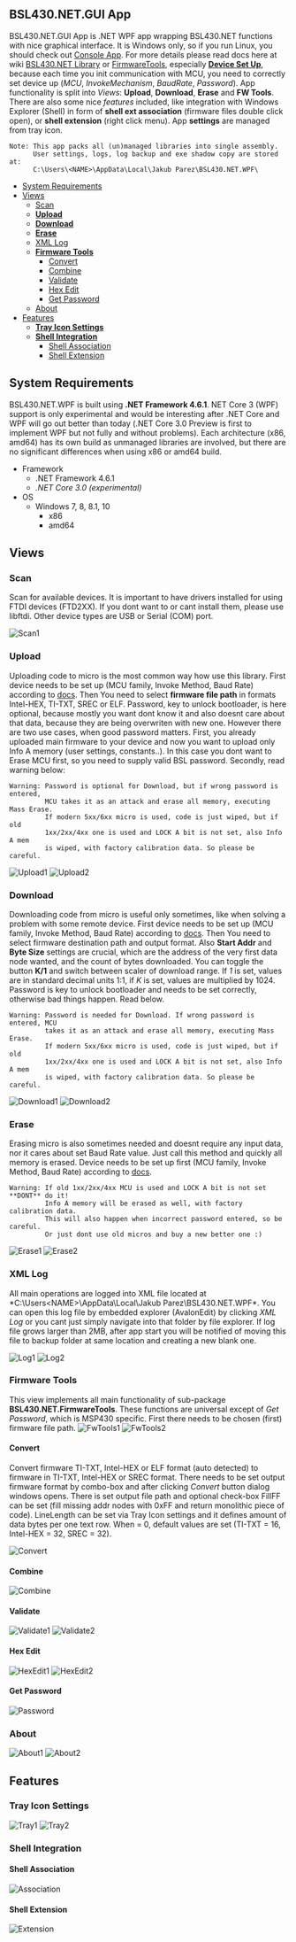 BSL430.NET.GUI App
------------------
BSL430.NET.GUI App is .NET WPF app wrapping BSL430.NET functions with nice graphical interface. It is Windows only, so if you run Linux, you should check out [Console App](https://github.com/parezj/BSL430.NET/wiki/BSL430.NET.Console-App). For more details please read docs here at wiki [BSL430.NET Library](https://github.com/parezj/BSL430.NET/wiki/BSL430.NET.Library) or [FirmwareTools](https://github.com/parezj/BSL430.NET/wiki/BSL430.NET.FirmwareTools.Library), especially [**Device Set Up**](https://github.com/parezj/BSL430.NET/wiki/BSL430.NET.Library#Device-Set-Up), because each time you init communication with MCU, you need to correctly set device up (*MCU*, *InvokeMechanism*, *BaudRate*, *Password*). App functionality is split into *Views*: **Upload**, **Download**, **Erase** and **FW Tools**. There are also some nice *features* included, like integration with Windows Explorer (Shell) in form of **shell ext association** (firmware files double click open), or **shell extension** (right click menu). App **settings** are managed from tray icon.

```
Note: This app packs all (un)managed libraries into single assembly.
      User settings, logs, log backup and exe shadow copy are stored at: 
      C:\Users\<NAME>\AppData\Local\Jakub Parez\BSL430.NET.WPF\
```
- [System Requirements](#System-Requirements)
- [Views](#Views)
  - [Scan](#Scan)
  - [**Upload**](#Upload)
  - [**Download**](#Download)
  - [**Erase**](#Erase)
  - [XML Log](#Erase)
  - [**Firmware Tools**](#Firmware-Tools)
    - [Convert](#Convert)
    - [Combine](#Combine)
    - [Validate](#Validate)
    - [Hex Edit](#Hex-Edit)
    - [Get Password](#Get-Password)
  - [About](#About)
- [Features](#Features)
  - [**Tray Icon Settings**](#Tray-Icon-Settings)
  - [**Shell Integration**](#Shell-Integration)
    - [Shell Association](#Shell-Association)
    - [Shell Extension](#Shell-Extension)

System Requirements
-------------------
BSL430.NET.WPF is built using **.NET Framework 4.6.1**. NET Core 3 (WPF) support is only experimental and would be interesting after .NET Core and WPF will go out better than today (.NET Core 3.0 Preview is first to implement WPF but not fully and without problems). Each architecture (x86, amd64) has its own build as unmanaged libraries are involved, but there are no significant differences when using x86 or amd64 build.
- Framework
  - .NET Framework 4.6.1
  - *.NET Core 3.0 (experimental)*
- OS
  - Windows 7, 8, 8.1, 10
    - x86
    - amd64

Views
-----
### Scan
Scan for available devices. It is important to have drivers installed for using FTDI devices (FTD2XX). If you dont want to or cant install them, please use libftdi. Other device types are USB or Serial (COM) port.

![Scan1](https://raw.githubusercontent.com/parezj/BSL430.NET/master/img/screenshots/wpf_gui_scan2.png)

### Upload
Uploading code to micro is the most common way how use this library. First device needs to be set up (MCU family, Invoke Method, Baud Rate) according to [docs](https://github.com/parezj/BSL430.NET/wiki/BSL430.NET.Library#Device-Set-Up). Then You need to select **firmware file path** in formats Intel-HEX, TI-TXT, SREC or ELF. Password, key to unlock bootloader, is here optional, because mostly you want dont know it and also doesnt care about that data, because they are being overwriten with new one. However there are two use cases, when good password matters. First, you already uploaded main firmware to your device and now you want to upload only Info A memory (user settings, constants..). In this case you dont want to Erase MCU first, so you need to supply valid BSL password. Secondly, read warning below:
```
Warning: Password is optional for Download, but if wrong password is entered, 
         MCU takes it as an attack and erase all memory, executing Mass Erase.
         If modern 5xx/6xx micro is used, code is just wiped, but if old
         1xx/2xx/4xx one is used and LOCK A bit is not set, also Info A mem
         is wiped, with factory calibration data. So please be careful.
```
![Upload1](https://raw.githubusercontent.com/parezj/BSL430.NET/master/img/screenshots/wpf_gui_upload.png)
![Upload2](https://raw.githubusercontent.com/parezj/BSL430.NET/master/img/screenshots/wpf_gui_upload2_dark.png)

### Download
Downloading code from micro is useful only sometimes, like when solving a problem with some remote device. First device needs to be set up (MCU family, Invoke Method, Baud Rate) according to [docs](https://github.com/parezj/BSL430.NET/wiki/BSL430.NET.Library#Device-Set-Up). Then You need to select firmware destination path and output format. Also **Start Addr** and **Byte Size** settings are crucial, which are the address of the very first data node wanted, and the count of bytes downloaded. You can toggle the button **K/1** and switch between scaler of download range. If *1* is set, values are in standard decimal units 1:1, if *K* is set, values are multiplied by 1024. Password is key to unlock bootloader and needs to be set correctly, otherwise bad things happen. Read below.
```
Warning: Password is needed for Download. If wrong password is entered, MCU 
         takes it as an attack and erase all memory, executing Mass Erase.
         If modern 5xx/6xx micro is used, code is just wiped, but if old
         1xx/2xx/4xx one is used and LOCK A bit is not set, also Info A mem
         is wiped, with factory calibration data. So please be careful.
```
![Download1](https://raw.githubusercontent.com/parezj/BSL430.NET/master/img/screenshots/wpf_gui_download2.png)
![Download2](https://raw.githubusercontent.com/parezj/BSL430.NET/master/img/screenshots/wpf_gui_download_dark.png)

### Erase
Erasing micro is also sometimes needed and doesnt require any input data, nor it cares about set Baud Rate value. Just call this method and quickly all memory is erased. Device needs to be set up first (MCU family, Invoke Method, Baud Rate) according to [docs](https://github.com/parezj/BSL430.NET/wiki/BSL430.NET.Library#Device-Set-Up).
```
Warning: If old 1xx/2xx/4xx MCU is used and LOCK A bit is not set **DONT** do it!
         Info A memory will be erased as well, with factory calibration data.
         This will also happen when incorrect password entered, so be careful.
         Or just dont use old micros and buy a new better one :)
```
![Erase1](https://raw.githubusercontent.com/parezj/BSL430.NET/master/img/screenshots/wpf_gui_erase.png)
![Erase2](https://raw.githubusercontent.com/parezj/BSL430.NET/master/img/screenshots/wpf_gui_erase2_dark.png)

### XML Log
All main operations are logged into XML file located at *C:\Users\<NAME>\AppData\Local\Jakub Parez\BSL430.NET.WPF\*. You can open this log file by embedded explorer (AvalonEdit) by clicking *XML Log* or you cant just simply navigate into that folder by file explorer. If log file grows larger than 2MB, after app start you will be notified of moving this file to backup folder at same location and creating a new blank one.

![Log1](https://raw.githubusercontent.com/parezj/BSL430.NET/master/img/screenshots/wpf_gui_log.png)
![Log2](https://raw.githubusercontent.com/parezj/BSL430.NET/master/img/screenshots/wpf_gui_log_dark.png)

### Firmware Tools
This view implements all main functionality of sub-package **BSL430.NET.FirmwareTools**. These functions are universal except of *Get Password*, which is MSP430 specific. First there needs to be chosen (first) firmware file path.
![FwTools1](https://raw.githubusercontent.com/parezj/BSL430.NET/master/img/screenshots/wpf_gui_fw_tools.png)
![FwTools2](https://raw.githubusercontent.com/parezj/BSL430.NET/master/img/screenshots/wpf_gui_fw_tools_dark.png)

#### Convert
Convert firmware TI-TXT, Intel-HEX or ELF format (auto detected) to firmware in TI-TXT, Intel-HEX or SREC format. There needs to be set output firmware format by combo-box and after clicking *Convert* button dialog windows opens. There is set output file path and optional check-box FillFF can be set (fill missing addr nodes with 0xFF and return monolithic piece of code). LineLength can be set via Tray Icon settings and it defines amount of data bytes per one text row. When = 0, default values are set (TI-TXT = 16, Intel-HEX = 32, SREC = 32).

![Convert](https://raw.githubusercontent.com/parezj/BSL430.NET/master/img/screenshots/wpf_gui_fw_tools_convert.png)

#### Combine
![Combine](https://raw.githubusercontent.com/parezj/BSL430.NET/master/img/screenshots/wpf_gui_fw_tools_combine_dark.png)

#### Validate
![Validate1](https://raw.githubusercontent.com/parezj/BSL430.NET/master/img/screenshots/wpf_gui_fw_tools_validate.png)
![Validate2](https://raw.githubusercontent.com/parezj/BSL430.NET/master/img/screenshots/wpf_gui_fw_tools_validate_dark.png)

#### Hex Edit
![HexEdit1](https://raw.githubusercontent.com/parezj/BSL430.NET/master/img/screenshots/wpf_gui_fw_tools_hex_edit.png)
![HexEdit2](https://raw.githubusercontent.com/parezj/BSL430.NET/master/img/screenshots/wpf_gui_fw_tools_hex_edit_dark.png)

#### Get Password
![Password](https://raw.githubusercontent.com/parezj/BSL430.NET/master/img/screenshots/wpf_gui_fw_tools_password.png)

### About
![About1](https://raw.githubusercontent.com/parezj/BSL430.NET/master/img/screenshots/wpf_gui_about.png)
![About2](https://raw.githubusercontent.com/parezj/BSL430.NET/master/img/screenshots/wpf_gui_about_dark.png)

Features
--------
### Tray Icon Settings
![Tray1](https://raw.githubusercontent.com/parezj/BSL430.NET/master/img/screenshots/wpf_gui_tray.png)
![Tray2](https://raw.githubusercontent.com/parezj/BSL430.NET/master/img/screenshots/wpf_gui_tray_dark.png)

### Shell Integration
#### Shell Association
![Association](https://raw.githubusercontent.com/parezj/BSL430.NET/master/img/screenshots/wpf_gui_shell_association.png)

#### Shell Extension
![Extension](https://raw.githubusercontent.com/parezj/BSL430.NET/master/img/screenshots/wpf_gui_shell_extensions.png)
